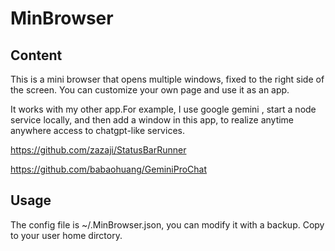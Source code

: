 # MinBrowser

## Content

This is a mini browser that opens multiple windows, fixed to the right side of the screen. You can customize your own page and use it as an app.

It works with my other app.For example, I use google gemini , start a node service locally, and then add a window in this app, to realize anytime anywhere access to chatgpt-like services.

https://github.com/zazaji/StatusBarRunner


https://github.com/babaohuang/GeminiProChat

## Usage

The config file is ~/.MinBrowser.json, you can modify it with a backup. Copy to your user home dirctory.




